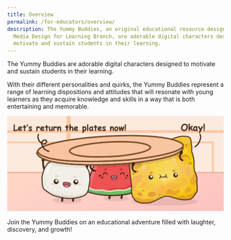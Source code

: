 ```yaml
---
title: Overview
permalink: /for-educators/overview/
description: The Yummy Buddies, an original educational resource designed by the
  Media Design for Learning Branch, are adorable digital characters designed to
  motivate and sustain students in their learning.
---
```

The Yummy Buddies are adorable digital characters designed to motivate and sustain students in their learning. 

With their different personalities and quirks, the Yummy Buddies represent a range of learning dispositions and attitudes that will resonate with young learners as they acquire knowledge and skills in a way that is both entertaining and memorable. 

![educator overview](/images/Characters/educator_why.jpg)

Join the Yummy Buddies on an educational adventure filled with laughter, discovery, and growth!
